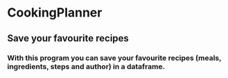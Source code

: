 # CookingPlanner
##  Save your favourite recipes

### With this program you can save your favourite recipes (meals, ingredients, steps and author) in a dataframe.
